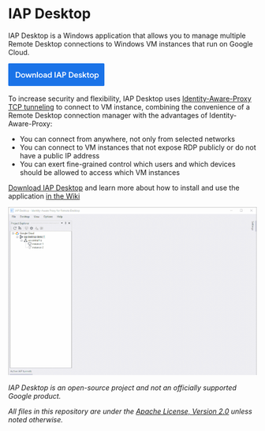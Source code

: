 # IAP Desktop

IAP Desktop is a Windows application that allows you to manage multiple Remote Desktop connections 
to Windows VM instances that run on Google Cloud. 

[<img src="doc/images/download.png">](https://github.com/GoogleCloudPlatform/iap-desktop/releases/latest/download/IapDesktop.msi)

To increase security and flexibility, IAP Desktop uses 
[Identity-Aware-Proxy TCP tunneling](https://cloud.google.com/iap/docs/tcp-forwarding-overview) to 
connect to VM instance, combining the convenience of a Remote
Desktop connection manager with the advantages of Identity-Aware-Proxy:

* You can connect from anywhere, not only from selected networks
* You can connect to VM instances that not expose RDP publicly or do not have a public IP address
* You can exert fine-grained control which users and which devices should be allowed to access which VM instances

[Download IAP Desktop](https://github.com/GoogleCloudPlatform/iap-desktop/releases/latest/download/IapDesktop.msi) and learn
more about how to install and use the application [in the Wiki](https://github.com/GoogleCloudPlatform/iap-desktop/wiki)

![Screenshot of IAP Desktop](doc/images/iapdesktop-animated-800.gif)


_IAP Desktop is an open-source project and not an officially supported Google product._

_All files in this repository are under the
[Apache License, Version 2.0](LICENSE.txt) unless noted otherwise._
